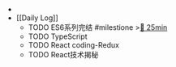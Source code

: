 -
- [[Daily Log]]
	- TODO ES6系列完结 #milestione >[🍅 25min](#agenda-pomo://?t=f-1688099064801-1500)
	- TODO TypeScript
	- TODO React coding-Redux
	- TODO React技术揭秘